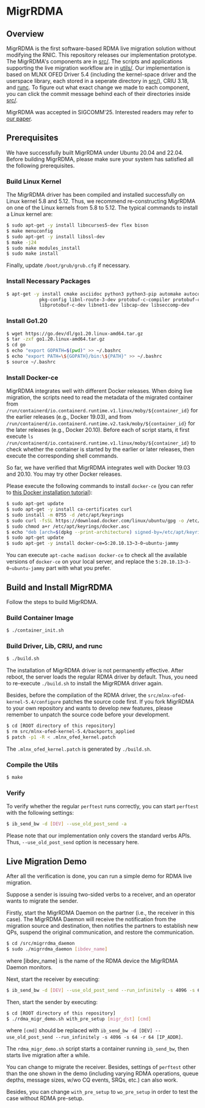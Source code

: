 # MigrRDMA

## Overview

MigrRDMA is the first software-based RDMA live migration solution without modifying the RNIC.
This repository releases our implementation prototype.
The MigrRDMA's components are in [src/](./src).
The scripts and applications supporting the live migration workflow are in [utils/](./utils).
Our implementation is based on MLNX OFED Driver 5.4 (including the kernel-space driver and the userspace library, each stored in a seperate directory in [src/](./src)),
CRIU 3.18, and [runc](https://github.com/opencontainers/runc/tree/8fc5be4e60246eb9f7c50e9150f9b1d21f835f8a).
To figure out what exact change we made to each component,
you can click the commit message behind each of their directories inside [src/](./src).

MigrRDMA was accepted in SIGCOMM'25.
Interested readers may refer to [our paper](./docs/migrrdma_paper.pdf).

## Prerequisites

We have successfully built MigrRDMA under Ubuntu 20.04 and 22.04.
Before building MigrRDMA, please make sure your system has satisfied all the following prerequisites.

### Build Linux Kernel

The MigrRDMA driver has been compiled and installed successfully on Linux kernel 5.8 and 5.12.
Thus, we recommend re-constructing MigrRDMA on one of the Linux kernels from 5.8 to 5.12.
The typical commands to install a Linux kernel are:

```bash
$ sudo apt-get -y install libncurses5-dev flex bison
$ make menuconfig
$ sudo apt-get -y install libssl-dev
$ make -j24
$ sudo make modules_install
$ sudo make install
```

Finally, update `/boot/grub/grub.cfg` if necessary.

### Install Necessary Packages

```bash
$ apt-get -y install cmake asciidoc python3 python3-pip automake autoconf libpci-dev \
			pkg-config libnl-route-3-dev protobuf-c-compiler protobuf-compiler \
			libprotobuf-c-dev libnet1-dev libcap-dev libseccomp-dev
```

### Install Go1.20

```bash
$ wget https://go.dev/dl/go1.20.linux-amd64.tar.gz
$ tar -zxf go1.20.linux-amd64.tar.gz
$ cd go
$ echo "export GOPATH=$(pwd)" >> ~/.bashrc
$ echo "export PATH=\${GOPATH}/bin:\${PATH}" >> ~/.bashrc
$ source ~/.bashrc
```

### Install Docker-ce

MigrRDMA integrates well with different Docker releases.
When doing live migration, the scripts need to read the metadata of the migrated container from `/run/containerd/io.containerd.runtime.v1.linux/moby/${container_id}` for the earlier releases (e.g., Docker 19.03),
and from `/run/containerd/io.containerd.runtime.v2.task/moby/${container_id}` for the later releases (e.g., Docker 20.10).
Before each of script starts, it first execute `ls /run/containerd/io.containerd.runtime.v1.linux/moby/${container_id}` to check whether the container is started by the earlier or later releases,
then execute the corresponding shell commands.

So far, we have verified that MigrRDMA integrates well with Docker 19.03 and 20.10. You may try other Docker releases.

Please execute the following commands to install `docker-ce` (you can refer to [this Docker installation tutorial](https://docs.docker.com/engine/install/ubuntu/)):

```Bash
$ sudo apt-get update
$ sudo apt-get -y install ca-certificates curl
$ sudo install -m 0755 -d /etc/apt/keyrings
$ sudo curl -fsSL https://download.docker.com/linux/ubuntu/gpg -o /etc/apt/keyrings/docker.asc
$ sudo chmod a+r /etc/apt/keyrings/docker.asc
$ echo "deb [arch=$(dpkg --print-architecture) signed-by=/etc/apt/keyrings/docker.asc] https://download.docker.com/linux/ubuntu $(. /etc/os-release && echo "${UBUNTU_CODENAME:-$VERSION_CODENAME}") stable" | sudo tee /etc/apt/sources.list.d/docker.list > /dev/null
$ sudo apt-get update
$ sudo apt-get -y install docker-ce=5:20.10.13~3-0~ubuntu-jammy
```

You can execute `apt-cache madison docker-ce` to check all the available versions of `docker-ce` on your local server,
and replace the `5:20.10.13~3-0~ubuntu-jammy` part with what you prefer.

## Build and Install MigrRDMA

Follow the steps to build MigrRDMA.

### Build Container Image

```Bash
$ ./container_init.sh
```

### Build Driver, Lib, CRIU, and runc

```Bash
$ ./build.sh
```

The installation of MigrRDMA driver is not permanently effective.
After reboot, the server loads the regular RDMA driver by default.
Thus, you need to re-execute `./build.sh` to install the MigrRDMA driver again.

Besides, before the compilation of the RDMA driver, the `src/mlnx-ofed-kernel-5.4/configure` patches the source code first.
If you fork MigrRDMA to your own repository and wants to develop new features, please remember to unpatch the source code before your development.

```Bash
$ cd [ROOT directory of this repository]
$ rm src/mlnx-ofed-kernel-5.4/backports_applied
$ patch -p1 -R < .mlnx_ofed_kernel.patch
```

The `.mlnx_ofed_kernel.patch` is generated by `./build.sh`.

### Compile the Utils

```Bash
$ make
```

### Verify

To verify whether the regular `perftest` runs correctly, you can start `perftest` with the following settings:

```Bash
$ ib_send_bw -d [DEV] --use_old_post_send -a
```

Please note that our implementation only covers the standard verbs APIs. Thus, `--use_old_post_send` option is necessary here.

## Live Migration Demo

After all the verification is done, you can run a simple demo for RDMA live migration.

Suppose a sender is issuing two-sided verbs to a receiver, and an operator wants to migrate the sender.

Firstly, start the MigrRDMA Daemon on the partner (i.e., the receiver in this case).
The MigrRDMA Daemon will receive the notification from the migration source and destination,
then notifies the partners to establish new QPs, suspend the original communication, and restore the communication.

```Bash
$ cd /src/migrrdma_daemon
$ sudo ./migrrdma_daemon [ibdev_name]
```

where [ibdev\_name] is the name of the RDMA device the MigrRDMA Daemon monitors.

Next, start the receiver by executing:

```Bash
$ ib_send_bw -d [DEV] --use_old_post_send --run_infinitely -s 4096 -s 64 -r 64
```

Then, start the sender by executing:

```Bash
$ cd [ROOT directory of this repository]
$ ./rdma_migr_demo.sh with_pre_setup [migr_dst] [cmd]
```
where `[cmd]` should be replaced with `ib_send_bw -d [DEV] --use_old_post_send --run_infinitely -s 4096 -s 64 -r 64 [IP_ADDR]`.

The `rdma_migr_demo.sh` script starts a container running `ib_send_bw`, then starts live migration after a while.

You can change to migrate the receiver.
Besides, settings of `perftest` other than the one shown in the demo (including
varying RDMA operations, queue depths, message sizes, w/wo CQ events, SRQs, etc.) can also work.

Besides, you can change `with_pre_setup` to `wo_pre_setup` in order to test the case without RDMA pre-setup.

